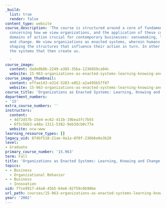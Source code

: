 ```yaml
---
_build:
  list: true
  render: false
content_type: website
course_description: 'The course is structured around a core of fundamental concepts
  concerning how we view organizations, and the application of these concepts to basic
  domains of action crucial for contemporary businesses: sensemaking, learning, knowing,
  and change. We view organizations as enacted systems, wherein humans are continually
  shaping the structures that influence their action in turn. In other words, we create
  the systems that then create us.

  '
course_image:
  content: dade8b8b-2249-a385-35ba-1236859ca94c
  website: 15-963-organizations-as-enacted-systems-learning-knowing-and-change-fall-2002
course_image_thumbnail:
  content: effae143-e31d-5283-e852-a2a495b57f87
  website: 15-963-organizations-as-enacted-systems-learning-knowing-and-change-fall-2002
course_title: 'Organizations as Enacted Systems: Learning, Knowing and Change'
department_numbers:
- '15'
extra_course_numbers: ''
instructors:
  content:
  - 4d72d57b-15e4-ec62-411b-19bea3fc7b55
  - 6f5c5bb3-a48a-1311-5382-9eb3dcb0c77e
  website: ocw-www
learning_resource_types: []
legacy_uid: 874bf518-21ae-9a1a-8f0f-236b6e6e3b20
level:
- Graduate
primary_course_number: '15.963'
term: Fall
title: 'Organizations as Enacted Systems: Learning, Knowing and Change'
topics:
- - Business
  - Organizational Behavior
- - Business
  - Innovation
uid: f7ce9917-d4a8-45b5-b4e6-82f59c0b98be
url_path: courses/15-963-organizations-as-enacted-systems-learning-knowing-and-change-fall-2002
year: '2002'
---
```

